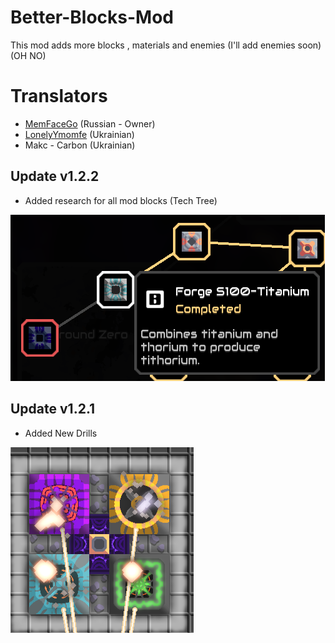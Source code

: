 # Better-Blocks-Mod
This mod adds more blocks , materials and enemies (I'll add enemies soon) (OH NO)

# Translators
- [MemFaceGo](https://github.com/MemFaceGo) (Russian - Owner)
- [LonelyYmomfe](https://github.com/ymomfe) (Ukrainian)
- Makc - Carbon (Ukrainian)

## Update v1.2.2
- Added research for all mod blocks (Tech Tree)

![Logo](sprites/Screenshot_534.png)

## Update v1.2.1
- Added New Drills

![Logo](sprites/Screenshot_528.png)
